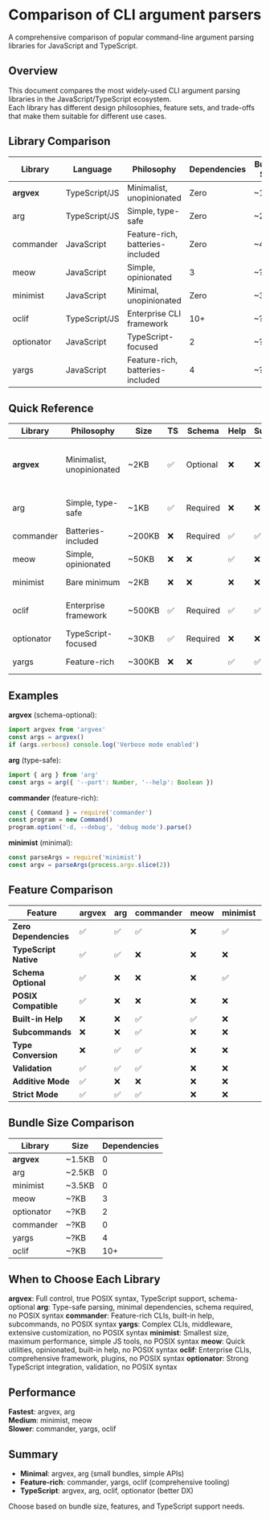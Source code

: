 # Comparison of CLI argument parsers

A comprehensive comparison of popular command-line argument parsing libraries for JavaScript and TypeScript.

## Overview

This document compares the most widely-used CLI argument parsing libraries in the JavaScript/TypeScript ecosystem.  
Each library has different design philosophies, feature sets, and trade-offs that make them suitable for different use cases.

## Library Comparison

| Library | Language | Philosophy | Dependencies | Bundle Size | TypeScript | Schema Required |
|---------|----------|------------|--------------|-------------|-------------|-----------------|
| **argvex** | TypeScript/JS | Minimalist, unopinionated | Zero | ~1.5KB      | ✅ Native | ❌ Optional |
| arg | TypeScript/JS | Simple, type-safe | Zero | ~2.5KB      | ✅ Native | ✅ Required |
| commander | JavaScript | Feature-rich, batteries-included | Zero | ~40KB       | ❌ | ✅ Required |
| meow | JavaScript | Simple, opinionated | 3 | ~?KB        | ❌ | ❌ |
| minimist | JavaScript | Minimal, unopinionated | Zero | ~3.5KB      | ❌ | ❌ |
| oclif | TypeScript/JS | Enterprise CLI framework | 10+ | ~?KB        | ✅ Native | ✅ Required |
| optionator | JavaScript | TypeScript-focused | 2 | ~?KB        | ✅ | ✅ Required |
| yargs | JavaScript | Feature-rich, batteries-included | 4 | ~?KB        | ❌ | ❌ |

## Quick Reference

| Library | Philosophy | Size | TS | Schema | Help | Subcommands | Best For |
|---------|------------|------|-----|--------|------|-------------|----------|
| **argvex** | Minimalist, unopinionated | ~2KB | ✅ | Optional | ❌ | ❌ | Full control, true POSIX syntax |
| arg | Simple, type-safe | ~1KB | ✅ | Required | ❌ | ❌ | Type-safe parsing |
| commander | Batteries-included | ~200KB | ❌ | Required | ✅ | ✅ | Feature-rich CLIs |
| meow | Simple, opinionated | ~50KB | ❌ | ❌ | ✅ | ❌ | Quick utilities |
| minimist | Bare minimum | ~2KB | ❌ | ❌ | ❌ | ❌ | Simple JS tools |
| oclif | Enterprise framework | ~500KB | ✅ | Required | ✅ | ✅ | Large CLI platforms |
| optionator | TypeScript-focused | ~30KB | ✅ | Required | ❌ | ❌ | Strong typing |
| yargs | Feature-rich | ~300KB | ❌ | ❌ | ✅ | ✅ | Complex CLIs |

## Examples

**argvex** (schema-optional):
```typescript
import argvex from 'argvex'
const args = argvex()
if (args.verbose) console.log('Verbose mode enabled')
```

**arg** (type-safe):
```typescript
import { arg } from 'arg'
const args = arg({ '--port': Number, '--help': Boolean })
```

**commander** (feature-rich):
```javascript
const { Command } = require('commander')
const program = new Command()
program.option('-d, --debug', 'debug mode').parse()
```

**minimist** (minimal):
```javascript
const parseArgs = require('minimist')
const argv = parseArgs(process.argv.slice(2))
```

## Feature Comparison

| Feature | argvex | arg | commander | meow | minimist | oclif | optionator | yargs |
|---------|--------|-----|-----------|------|----------|--------|------------|-------|
| **Zero Dependencies** | ✅ | ✅ | ✅ | ❌ | ✅ | ❌ | ❌ | ❌ |
| **TypeScript Native** | ✅ | ✅ | ❌ | ❌ | ❌ | ✅ | ✅ | ❌ |
| **Schema Optional** | ✅ | ❌ | ❌ | ❌ | ✅ | ❌ | ❌ | ❌ |
| **POSIX Compatible** | ✅ | ❌ | ❌ | ❌ | ❌ | ❌ | ❌ | ❌ |
| **Built-in Help** | ❌ | ❌ | ✅ | ✅ | ❌ | ✅ | ❌ | ✅ |
| **Subcommands** | ❌ | ❌ | ✅ | ❌ | ❌ | ✅ | ❌ | ✅ |
| **Type Conversion** | ❌ | ✅ | ✅ | ❌ | ❌ | ✅ | ❌ | ✅ |
| **Validation** | ✅ | ✅ | ✅ | ❌ | ❌ | ✅ | ✅ | ✅ |
| **Additive Mode** | ✅ | ❌ | ❌ | ❌ | ❌ | ❌ | ❌ | ❌ |
| **Strict Mode** | ✅ | ✅ | ✅ | ❌ | ❌ | ✅ | ✅ | ✅ |

## Bundle Size Comparison

| Library | Size   | Dependencies |
|---------|--------|--------------|
| **argvex** | ~1.5KB | 0 |
| arg | ~2.5KB | 0 |
| minimist | ~3.5KB | 0 |
| meow | ~?KB   | 3 |
| optionator | ~?KB   | 2 |
| commander | ~?KB   | 0 |
| yargs | ~?KB   | 4 |
| oclif | ~?KB   | 10+ |

## When to Choose Each Library

**argvex**: Full control, true POSIX syntax, TypeScript support, schema-optional
**arg**: Type-safe parsing, minimal dependencies, schema required, no POSIX syntax
**commander**: Feature-rich CLIs, built-in help, subcommands, no POSIX syntax
**yargs**: Complex CLIs, middleware, extensive customization, no POSIX syntax
**minimist**: Smallest size, maximum performance, simple JS tools, no POSIX syntax
**meow**: Quick utilities, opinionated, built-in help, no POSIX syntax
**oclif**: Enterprise CLIs, comprehensive framework, plugins, no POSIX syntax
**optionator**: Strong TypeScript integration, validation, no POSIX syntax

## Performance

**Fastest**: argvex, arg  
**Medium**: minimist, meow  
**Slower**: commander, yargs, oclif

## Summary

- **Minimal**: argvex, arg (small bundles, simple APIs)
- **Feature-rich**: commander, yargs, oclif (comprehensive tooling)
- **TypeScript**: argvex, arg, oclif, optionator (better DX)

Choose based on bundle size, features, and TypeScript support needs.
